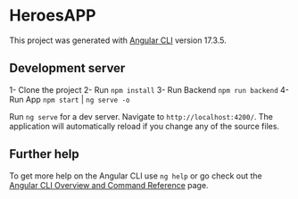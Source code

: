 # HeroesAPP

This project was generated with [Angular CLI](https://github.com/angular/angular-cli) version 17.3.5.

## Development server
1- Clone the project
2- Run ```npm install```
3- Run Backend ```npm run backend```
4- Run App ```npm start``` | ```ng serve -o``` 

Run `ng serve` for a dev server. Navigate to `http://localhost:4200/`. The application will automatically reload if you change any of the source files.

## Further help

To get more help on the Angular CLI use `ng help` or go check out the [Angular CLI Overview and Command Reference](https://angular.io/cli) page.

